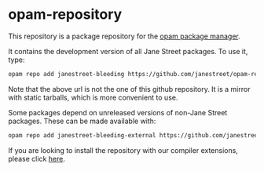 # opam-repository

This repository is a package repository for the [opam package
manager](https://opam.ocaml.org).

It contains the development version of all Jane Street packages. To use
it, type:

```sh
opam repo add janestreet-bleeding https://github.com/janestreet/opam-repository.git
```

Note that the above url is not the one of this github repository. It
is a mirror with static tarballs, which is more convenient to use.

Some packages depend on unreleased versions of non-Jane Street packages. These
can be made available with:

```sh
opam repo add janestreet-bleeding-external https://github.com/janestreet/opam-repository.git#external-packages
```

If you are looking to install the repository with our compiler extensions,
please click [here](https://github.com/janestreet/opam-repository/tree/with-extensions).
